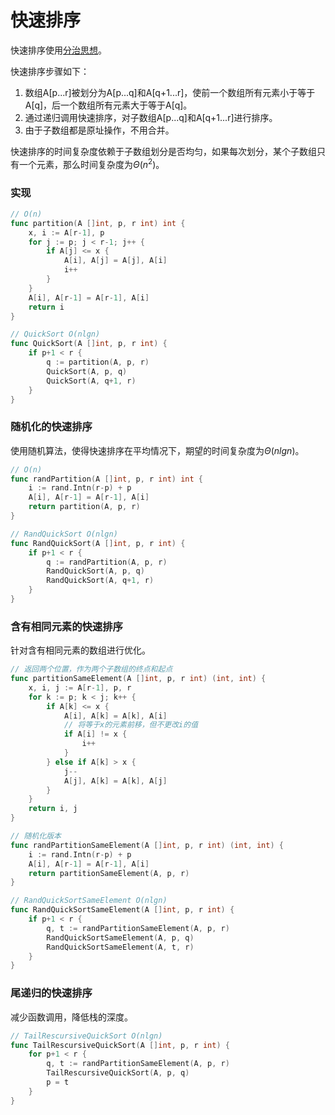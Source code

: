 # 快速排序

快速排序使用[分治思想](../算法与分析技术/分治法.md)。

快速排序步骤如下：

1. 数组A[p...r]被划分为A[p...q]和A[q+1...r]，使前一个数组所有元素小于等于A[q]，后一个数组所有元素大于等于A[q]。
2. 通过递归调用快速排序，对子数组A[p...q]和A[q+1...r]进行排序。
3. 由于子数组都是原址操作，不用合并。

快速排序的时间复杂度依赖于子数组划分是否均匀，如果每次划分，某个子数组只有一个元素，那么时间复杂度为$\Theta(n^2)$。

### 实现

```go
// O(n)
func partition(A []int, p, r int) int {
	x, i := A[r-1], p
	for j := p; j < r-1; j++ {
		if A[j] <= x {
			A[i], A[j] = A[j], A[i]
			i++
		}
	}
	A[i], A[r-1] = A[r-1], A[i]
	return i
}

// QuickSort O(nlgn)
func QuickSort(A []int, p, r int) {
	if p+1 < r {
		q := partition(A, p, r)
		QuickSort(A, p, q)
		QuickSort(A, q+1, r)
	}
}
```

### 随机化的快速排序

使用随机算法，使得快速排序在平均情况下，期望的时间复杂度为$\Theta(nlgn)$。

```go
// O(n)
func randPartition(A []int, p, r int) int {
	i := rand.Intn(r-p) + p
	A[i], A[r-1] = A[r-1], A[i]
	return partition(A, p, r)
}

// RandQuickSort O(nlgn)
func RandQuickSort(A []int, p, r int) {
	if p+1 < r {
		q := randPartition(A, p, r)
		RandQuickSort(A, p, q)
		RandQuickSort(A, q+1, r)
	}
}
```

### 含有相同元素的快速排序

针对含有相同元素的数组进行优化。

```go
// 返回两个位置，作为两个子数组的终点和起点
func partitionSameElement(A []int, p, r int) (int, int) {
	x, i, j := A[r-1], p, r
	for k := p; k < j; k++ {
		if A[k] <= x {
			A[i], A[k] = A[k], A[i]
            // 将等于x的元素前移，但不更改i的值
			if A[i] != x {
				i++
			}
		} else if A[k] > x {
			j--
			A[j], A[k] = A[k], A[j]
		}
	}
	return i, j
}

// 随机化版本
func randPartitionSameElement(A []int, p, r int) (int, int) {
	i := rand.Intn(r-p) + p
	A[i], A[r-1] = A[r-1], A[i]
	return partitionSameElement(A, p, r)
}

// RandQuickSortSameElement O(nlgn)
func RandQuickSortSameElement(A []int, p, r int) {
	if p+1 < r {
		q, t := randPartitionSameElement(A, p, r)
		RandQuickSortSameElement(A, p, q)
		RandQuickSortSameElement(A, t, r)
	}
}

```

### 尾递归的快速排序

减少函数调用，降低栈的深度。

```go
// TailRescursiveQuickSort O(nlgn)
func TailRescursiveQuickSort(A []int, p, r int) {
	for p+1 < r {
		q, t := randPartitionSameElement(A, p, r)
		TailRescursiveQuickSort(A, p, q)
		p = t
	}
}
```

